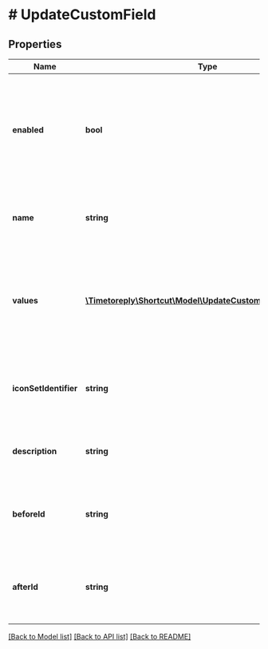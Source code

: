 # # UpdateCustomField

## Properties

Name | Type | Description | Notes
------------ | ------------- | ------------- | -------------
**enabled** | **bool** | Indicates whether the Field is enabled for the Workspace. Only enabled fields can be applied to Stories. | [optional]
**name** | **string** | A collection of objects representing reporting periods for years. | [optional]
**values** | [**\Timetoreply\Shortcut\Model\UpdateCustomFieldEnumValue[]**](UpdateCustomFieldEnumValue.md) | A collection of EnumValue objects representing the values in the domain of some Custom Field. | [optional]
**iconSetIdentifier** | **string** | A frontend-controlled string that represents the icon for this custom field. | [optional]
**description** | **string** | A description of the purpose of this field. | [optional]
**beforeId** | **string** | The ID of the CustomField we want to move this CustomField before. | [optional]
**afterId** | **string** | The ID of the CustomField we want to move this CustomField after. | [optional]

[[Back to Model list]](../../README.md#models) [[Back to API list]](../../README.md#endpoints) [[Back to README]](../../README.md)
